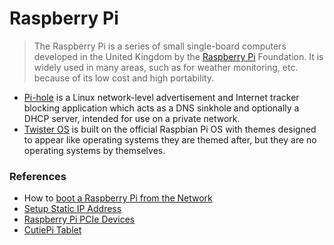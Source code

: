 # Raspberry Pi

> The Raspberry Pi is a series of small single-board computers developed in the United Kingdom by the [Raspberry Pi](https://www.raspberrypi.org) Foundation. It is widely used in many areas, such as for weather monitoring, etc. because of its low cost and high portability.

- [Pi-hole](https://pi-hole.net) is a Linux network-level advertisement and Internet tracker blocking application which acts as a DNS sinkhole and optionally a DHCP server, intended for use on a private network.
- [Twister OS](https://twisteros.com/) is built on the official Raspbian Pi OS with themes designed to appear like operating systems they are themed after, but they are no operating systems by themselves.

### References

- How to [boot a Raspberry Pi from the Network](https://www.raspberrypi.org/documentation/hardware/raspberrypi/bootmodes/net_tutorial.md)
- [Setup Static IP Address](https://pimylifeup.com/raspberry-pi-static-ip-address/)
- [Raspberry Pi PCIe Devices](https://pipci.jeffgeerling.com)
- [CutiePi Tablet](https://cutiepi.io)
